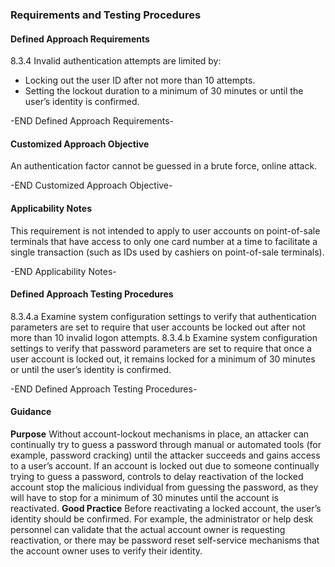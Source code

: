 ### Requirements and Testing Procedures

#### Defined Approach Requirements
8.3.4 Invalid authentication attempts are limited by:
- Locking out the user ID after not more than 10 attempts.
- Setting the lockout duration to a minimum of 30 minutes or until the user’s identity is confirmed.

-END Defined Approach Requirements- 
#### Customized Approach Objective
An authentication factor cannot be guessed in a brute force, online attack.

-END Customized Approach Objective- 
#### Applicability Notes
This requirement is not intended to apply to user accounts on point-of-sale terminals that have access to only one card number at a time to facilitate a single transaction (such as IDs used by cashiers on point-of-sale terminals).

-END Applicability Notes- 
#### Defined Approach Testing Procedures
8.3.4.a Examine system configuration settings to verify that authentication parameters are set to require that user accounts be locked out after not more than 10 invalid logon attempts.
8.3.4.b Examine system configuration settings to verify that password parameters are set to require that once a user account is locked out, it remains locked for a minimum of 30 minutes or until the user’s identity is confirmed.

-END Defined Approach Testing Procedures- 
#### Guidance
**Purpose**
Without account-lockout mechanisms in place, an attacker can continually try to guess a password through manual or automated tools (for example, password cracking) until the attacker succeeds and gains access to a user’s account.
If an account is locked out due to someone continually trying to guess a password, controls to delay reactivation of the locked account stop the malicious individual from guessing the password, as they will have to stop for a minimum of 30 minutes until the account is reactivated.
**Good Practice**
Before reactivating a locked account, the user’s identity should be confirmed. For example, the administrator or help desk personnel can validate that the actual account owner is requesting reactivation, or there may be password reset self-service mechanisms that the account owner uses to verify their identity.
